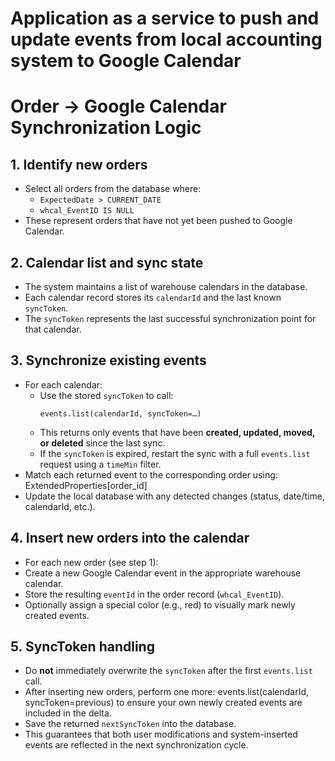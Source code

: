 # Application as a service to push and update events from local accounting system to Google Calendar

# Order → Google Calendar Synchronization Logic

## 1. Identify new orders
- Select all orders from the database where:
  - `ExpectedDate > CURRENT_DATE`
  - `whcal_EventID IS NULL`
- These represent orders that have not yet been pushed to Google Calendar.

## 2. Calendar list and sync state
- The system maintains a list of warehouse calendars in the database.
- Each calendar record stores its `calendarId` and the last known `syncToken`.
- The `syncToken` represents the last successful synchronization point for that calendar.

## 3. Synchronize existing events
- For each calendar:
  - Use the stored `syncToken` to call:
    ```
    events.list(calendarId, syncToken=…)
    ```
  - This returns only events that have been **created, updated, moved, or deleted** since the last sync.
  - If the `syncToken` is expired, restart the sync with a full `events.list` request using a `timeMin` filter.
- Match each returned event to the corresponding order using:
        ExtendedProperties[order_id]
- Update the local database with any detected changes (status, date/time, calendarId, etc.).

## 4. Insert new orders into the calendar
- For each new order (see step 1):
- Create a new Google Calendar event in the appropriate warehouse calendar.
- Store the resulting `eventId` in the order record (`whcal_EventID`).
- Optionally assign a special color (e.g., red) to visually mark newly created events.

## 5. SyncToken handling
- Do **not** immediately overwrite the `syncToken` after the first `events.list` call.
- After inserting new orders, perform one more:
    events.list(calendarId, syncToken=previous)
to ensure your own newly created events are included in the delta.
- Save the returned `nextSyncToken` into the database.
- This guarantees that both user modifications and system-inserted events are reflected in the next synchronization cycle.

